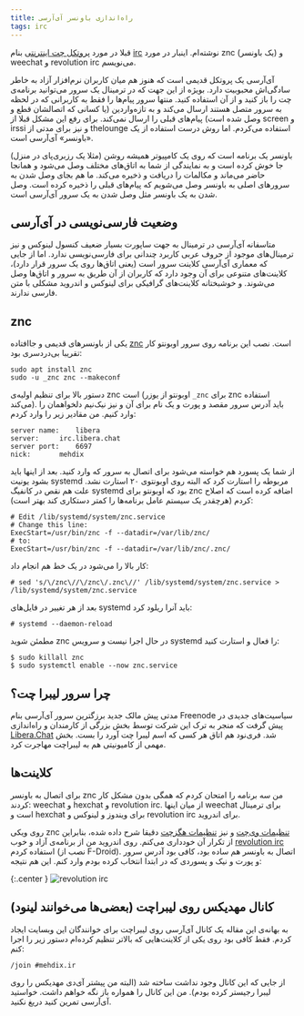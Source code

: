 ```yaml
---
title: راه‌اندازی باونسر آی‌آر‌سی
tags: irc
---
```

قبلا در مورد [پروتکل چت اینترنتی] بنام [irc] نوشته‌ام. اینبار در مورد znc (یک باونسر) و weechat و revolution irc می‌نویسم.

آی‌آر‌سی یک پروتکل قدیمی است که هنوز هم میان کاربران نرم‌افزار آزاد به خاطر سادگی‌اش محبوبیت دارد. بویژه از این جهت که در ترمینال یک سرور می‌توانید برنامه‌ی چت را باز کنید و از آن استفاده کنید. منتها سرور پیام‌ها را فقط به کاربرانی که در لحظه به سرور متصل هستند ارسال می‌کند و به تازه‌واردین (یا کسانی که اتصالشان قطع و وصل شده است) پیام‌های قبلی را ارسال نمی‌کند. برای رفع این مشکل قبلا از screen و irssi و نیز برای مدتی از thelounge استفاده می‌کردم. اما روش درست استفاده از یک «باونسر» آی‌آر‌سی است.

باونسر یک برنامه است که روی یک کامپیوتر همیشه روشن (مثلا یک رزبری‌پای در منزل) جا خوش کرده است و به نمایندگی از شما به اتاق‌های مختلف وصل می‌شود و همانجا حاضر می‌ماند و مکالمات را دریافت و ذخیره می‌کند. ما هم بجای وصل شدن به سرورهای اصلی به باونسر وصل می‌شویم که پیام‌های قبلی را ذخیره کرده است. وصل شدن به یک باونسر مثل وصل شدن به یک سرور آی‌آر‌سی است.

## وضعیت فارسی‌نویسی در آی‌آر‌سی
متاسفانه آی‌آر‌سی در ترمینال به جهت ساپورت بسیار ضعیف کنسول لینوکس و نیز ترمینال‌های موجود از حروف عربی کاربرد چندانی برای فارسی‌نویسی ندارد. اما از جایی که معماری‌ آی‌آر‌سی کلاینت سرور است (یعنی اتاق‌ها روی یک سرور قرار دارد)، کلاینت‌های متنوعی برای آن وجود دارد که کاربران از آن طریق به سرور و اتاق‌ها وصل می‌شوند. و خوشبختانه کلاینت‌های گرافیکی برای لینوکس و اندروید مشکلی با متن فارسی ندارند.

## znc
یکی از باونسرهای قدیمی و جاافتاده [znc] است. نصب این برنامه روی سرور اوبونتو کار تقریبا بی‌دردسری بود:

	sudo apt install znc
	sudo -u _znc znc --makeconf

دستور بالا برای تنظیم اولیه‌ی znc است (اوبونتو از یوزر `_znc` برای znc استفاده می‌کند). باید آدرس سرور مقصد و پورت و یک نام برای آن و نیز نیک‌نیم دلخواهمان را وارد کنیم. من مقادیر زیر را وارد کردم:

	server name:	libera
	server:		irc.libera.chat
	server port:	6697
	nick:		mehdix

از شما یک پسورد هم خواسته می‌شود برای اتصال به سرور که وارد کنید. بعد از اینها باید بشود یونیت systemd مربوطه را استارت کرد که البته روی اوبونتوی ۲۰ استارت نشد. علت هم نقص در کانفیگ systemd بود که اوبونتو برای znc اضافه کرده است که اصلاح کردم (هرچقدر یک سیستم عامل برنامه‌ها را کمتر دستکاری کند بهتر است):

	# Edit /lib/systemd/system/znc.service
	# Change this line:
	ExecStart=/usr/bin/znc -f --datadir=/var/lib/znc/
	# to:
	ExecStart=/usr/bin/znc -f --datadir=/var/lib/znc/.znc/
	
کار بالا را می‌شود در یک خط هم انجام داد:

	# sed 's/\/znc\//\/znc\/.znc\//' /lib/systemd/system/znc.service > /lib/systemd/system/znc.service
	
بعد از هر تغییر در فایل‌های systemd باید آنرا ریلود کرد:

	# systemd --daemon-reload
	
مطمئن شوید znc در حال اجرا نیست و سرویس systemd را فعال و استارت کنید:

	$ sudo killall znc
	$ sudo systemctl enable --now znc.service
	
## چرا سرور لیبرا چت؟
مدتی پیش مالک جدید برزگترین سرور آی‌آر‌سی بنام Freenode سیاسیت‌های جدیدی در پیش گرفت که منجر به ترک این شرکت توسط بخش بزرگی از کارمندان و راه‌اندازی [Libera.Chat] شد. فری‌نود هم اتاق هر کسی که اسم لیبرا چت آورد را بست. بخش مهمی از کامیونیتی هم به لیبراچت مهاجرت کرد.


## کلاینت‌ها
برای اتصال به باونسر znc من سه برنامه را امتحان کردم که همگی بدون مشکل کار کردند: weechat و hexchat و revolution irc. از میان اینها weechat برای ترمینال است و hexchat برای ویندوز و لینوکس و revolution irc برای اندروید.

روی ویکی znc [تنظیمات وی‌چت] و نیز [تنظیمات هگزچت] دقیقا شرح داده شده، بنابراین از تکرار آن خودداری می‌کنم. روی اندروید من از برنامه‌ی آزاد و خوب [revolution irc] استفاده کردم (نصب از F-Droid). اتصال به باونسر هم ساده بود، کافی بود آدرس سرور و پورت و نیک و پسوردی که در ابتدا انتخاب کرده بودم وارد کنم. این هم نتیجه:

{:.center }
![revolution irc](assets/pimg/revolution_irc.jpg)

## کانال مهدیکس روی لیبراچت (بعضی‌ها می‌خوانند لینود)
به بهانه‌ی این مقاله یک کانال آی‌آر‌سی روی لیبراچت برای خوانندگان این وبسایت ایجاد کردم. فقط کافی بود روی یکی از کلاینت‌هایی که بالاتر تنظیم کرده‌ام دستور زیر را اجرا کنم:

	/join #mehdix.ir

از جایی که این کانال وجود نداشت ساخته شد (البته من پیشتر آی‌دی مهدیکس را روی لیبرا رجیستر کرده بودم). من این کانال را همواره باز نگه خواهم داشت. خواستید آی‌آر‌سی تمرین کنید دریغ نکنید.
	
[پروتکل چت اینترنتی]: irc-with-screen.html
[irc]: irc.html
[znc]: https://wiki.znc.in/ZNC
[Libera.Chat]: https://libera.chat/
[تنظیمات وی‌چت]: https://wiki.znc.in/Weechat
[تنظیمات هگزچت]: https://wiki.znc.in/HexChat
[revolution irc]: https://github.com/MCMrARM/revolution-irc
